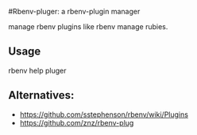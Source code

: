 #Rbenv-pluger: a rbenv-plugin manager

manage rbenv plugins like rbenv manage rubies.

## Usage

rbenv help pluger

## Alternatives:

* https://github.com/sstephenson/rbenv/wiki/Plugins
* https://github.com/znz/rbenv-plug
